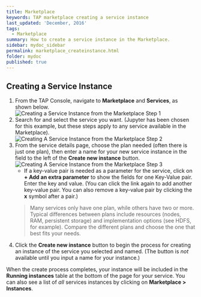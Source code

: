 ```yaml
---
title: Marketplace
keywords: TAP marketplace creating a service instance
last_updated: 'December, 2016'
tags:
  - Marketplace
summary: How to create a service instance in the Marketplace. 
sidebar: mydoc_sidebar
permalink: marketplace_createinstance.html
folder: mydoc
published: true
---
```


## Creating a Service Instance

1. From the TAP Console, navigate to **Marketplace** and **Services**, as shown below. 
![Creating a Service Instance from the Marketplace Step 1](https://github.com/trustedanalytics/platform-wiki-0.8/blob/master/images/Marketplace_Creating_Instance_1_v8.png)
1. Search for and select the service you want. (Jupyter has been chosen for this example, but these steps apply to any service available in the Marketplace). 
![Creating A Service Instance from the Marketplace Step 2](https://github.com/trustedanalytics/platform-wiki-0.8/blob/master/images/Marketplace_Creating_Instance_2_v8.png)
1. From the service details page, choose the plan needed (often there is just one plan), then enter a name for your new service instance in the field to the left of the **Create new instance** button. 
![Creating A Service Instance from the Marketplace Step 3](https://github.com/trustedanalytics/platform-wiki-0.8/blob/master/images/Marketplace_Creating_Instance_3_v8.png)
    - If a key-value pair is needed as a parameter for the service, click on **+ Add an extra parameter** to show the  fields for one Key-Value pair. Enter the key and value. (You can click the link again to add another key-value pair. You can also remove a key-value pair by clicking the **x** symbol after a pair.)  
    >Many services only have one plan, while others have two or more. Typical differences between plans include resources (nodes, RAM, persistent storage) and implementation options (see HDFS, for example). Compare the different plans and choose the one that best fits your needs. 
1. Click the **Create new instance** button to begin the process for creating an instance of the service you selected and named. (The button is *not* available until you input a name for your instance.)  

When the create process completes, your instance will be included in the **Running instances** table at the bottom of the page for your service. You can also see a list of *all* services instances by clicking on **Marketplace > Instances**.  
